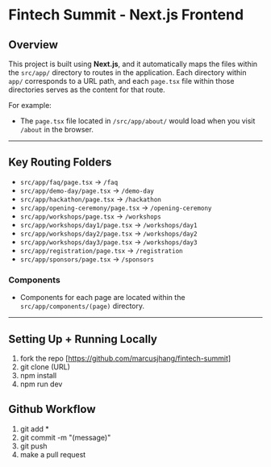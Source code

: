 # Fintech Summit - Next.js Frontend

## Overview

This project is built using **Next.js**, and it automatically maps the files within the `src/app/` directory to routes in the application. Each directory within `app/` corresponds to a URL path, and each `page.tsx` file within those directories serves as the content for that route.

For example:
- The `page.tsx` file located in `/src/app/about/` would load when you visit `/about` in the browser.

---

## Key Routing Folders

- `src/app/faq/page.tsx` → `/faq`
- `src/app/demo-day/page.tsx` → `/demo-day`
- `src/app/hackathon/page.tsx` → `/hackathon`
- `src/app/opening-ceremony/page.tsx` → `/opening-ceremony`
- `src/app/workshops/page.tsx` → `/workshops`
- `src/app/workshops/day1/page.tsx` → `/workshops/day1`
- `src/app/workshops/day2/page.tsx` → `/workshops/day2`
- `src/app/workshops/day3/page.tsx` → `/workshops/day3`
- `src/app/registration/page.tsx` → `/registration`
- `src/app/sponsors/page.tsx` → `/sponsors`

### Components
- Components for each page are located within the `src/app/components/(page)` directory.

---

## Setting Up + Running Locally
1. fork the repo [https://github.com/marcusjhang/fintech-summit]
2. git clone (URL)
3. npm install
4. npm run dev

## Github Workflow
1. git add *
2. git commit -m "(message)"
3. git push
4. make a pull request